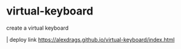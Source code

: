 # virtual-keyboard
 create a virtual keyboard

| deploy link https://alexdrags.github.io/virtual-keyboard/index.html